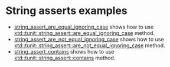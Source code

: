 # String asserts examples

* [string_assert_are_equal_ignoring_case](string_assert_are_equal_ignoring_case/README.md) shows how to use [xtd::tunit::string_assert::are_equal_ignoring_case](../../../src/xtd.tunit/include/xtd/tunit/string_assert.h) method.
* [string_assert_are_not_equal_ignoring_case](string_assert_are_not_equal_ignoring_case/README.md) shows how to use [xtd::tunit::string_assert::are_not_equal_ignoring_case](../../../src/xtd.tunit/include/xtd/tunit/string_assert.h) method.
* [string_assert_contains](string_assert_contains/README.md) shows how to use [xtd::tunit::string_assert::contains](../../../src/xtd.tunit/include/xtd/tunit/string_assert.h) method.
